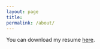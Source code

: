 ```yaml
---
layout: page
title: 
permalink: /about/
---
```


<div id="canvas_container" style="margin-left:auto; margin-right:auto;">
    <canvas id="pdf_renderer"></canvas>
</div>

You can download my resume [here](https://github.com/Aechrok/Resume/raw/main/resume.pdf).

<script>
    var myState = {
            pdf: null,
            currentPage: 1,
            zoom: 1.5
        }
      
        pdfjsLib.getDocument('{{ site.baseurl }}/assets/resume.pdf').then((pdf) => {
      
            myState.pdf = pdf;
            render();
 
        });
 
        function render() {
            myState.pdf.getPage(myState.currentPage).then((page) => {
          
                var canvas = document.getElementById("pdf_renderer");
                var ctx = canvas.getContext('2d');
      
                var viewport = page.getViewport(myState.zoom);
 
                canvas.width = viewport.width;
                canvas.height = viewport.height;
          
                page.render({
                    canvasContext: ctx,
                    viewport: viewport
                });
            });
        }
</script>